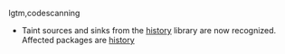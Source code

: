 lgtm,codescanning
* Taint sources and sinks from the [history](https://npmjs.com/package/history) library are now recognized.
  Affected packages are
    [history](https://www.npmjs.com/package/history)